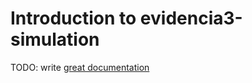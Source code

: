 # Introduction to evidencia3-simulation

TODO: write [great documentation](http://jacobian.org/writing/what-to-write/)
